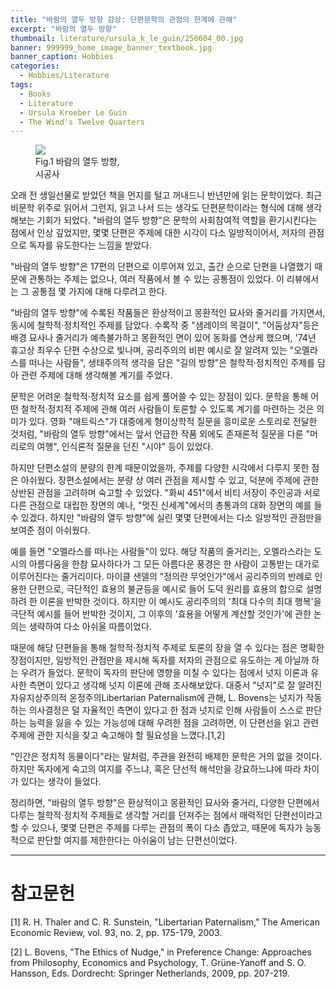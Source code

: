 ```yaml
---
title: "바람의 열두 방향 감상: 단편문학의 관점의 한계에 관해"
excerpt: "바람의 열두 방향"
thumbnail: literature/ursula_k_le_guin/250604_00.jpg
banner: 999999_home_image_banner_textbook.jpg
banner_caption: Hobbies
categories:
  - Hobbies/Literature
tags:
  - Books
  - Literature
  - Ursula Kroeber Le Guin
  - The Wind's Twelve Quarters
---
```


<figure class="align-center" style="width: 30%">
  <a href="{{ site.url }}{{ site.baseurl }}/assets/images/literature/ursula_k_le_guin/250604_00.jpg">
  <img src="{{ site.url }}{{ site.baseurl }}/assets/images/literature/ursula_k_le_guin/250604_00.jpg">
  </a>
  <figcaption>
  Fig.1 바람의 열두 방향, 시공사
  </figcaption>
</figure>

오래 전 생일선물로 받았던 책을 먼지를 털고 꺼내드니 반년만에 읽는 문학이었다. 최근 비문학 위주로 읽어서 그런지, 읽고 나서 드는 생각도 단편문학이라는 형식에 대해 생각해보는 기회가 되었다. "바람의 열두 방향"은 문학의 사회참여적 역할을 환기시킨다는 점에서 인상 깊었지만, 몇몇 단편은 주제에 대한 시각이 다소 일방적이어서, 저자의 관점으로 독자를 유도한다는 느낌을 받았다.

"바람의 열두 방향"은 17편의 단편으로 이루어져 있고, 출간 순으로 단편을 나열했기 때문에 관통하는 주제는 없으나, 여러 작품에서 볼 수 있는 공통점이 있었다. 이 리뷰에서는 그 공통점 몇 가지에 대해 다루려고 한다.

"바람의 열두 방향"에 수록된 작품들은 환상적이고 몽환적인 묘사와 줄거리를 가지면서, 동시에 철학적·정치적인 주제를 담았다. 수록작 중 "샘레이의 목걸이", "어둠상자"등은 배경 묘사나 줄거리가 예측불가하고 몽환적인 면이 있어 동화를 연상케 했으며, '74년 휴고상 최우수 단편 수상으로 빛나며, 공리주의의 비판 예시로 잘 알려져 있는 "오멜라스를 떠나는 사람들", 생태주의적 생각을 담은 "길의 방향"은 철학적·정치적인 주제를 담아 관련 주제에 대해 생각해볼 계기를 주었다.

문학은 어려운 철학적·정치적 요소를 쉽게 풀어쓸 수 있는 장점이 있다. 문학을 통해 어떤 철학적·정치적 주제에 관해 여러 사람들이 토론할 수 있도록 계기를 마련하는 것은 의미가 있다. 영화 "매트릭스"가 대중에게 형이상학적 질문을 흥미로운 스토리로 전달한 것처럼, "바람의 열두 방향"에서는 앞서 언급한 작품 외에도 존재론적 질문을 다룬 "머리로의 여행", 인식론적 질문을 던진 "시야" 등이 있었다.

하지만 단편소설의 분량의 한계 때문이었을까, 주제를 다양한 시각에서 다루지 못한 점은 아쉬웠다. 장편소설에서는 분량 상 여러 관점을 제시할 수 있고, 덕분에 주제에 관한 상반된 관점을 고려하며 숙고할 수 있었다. "화씨 451"에서 비티 서장이 주인공과 서로 다른 관점으로 대립한 장면의 예나, "멋진 신세계"에서의 총통과의 대화 장면의 예를 들 수 있겠다. 하지만 "바람의 열두 방향"에 실린 몇몇 단편에서는 다소 일방적인 관점만을 보여준 점이 아쉬웠다.

예를 들면 "오멜라스를 떠나는 사람들"이 있다. 해당 작품의 줄거리는, 오멜라스라는 도시의 아름다움을 한참 묘사하다가 그 모든 아름다운 풍경은 한 사람이 고통받는 대가로 이루어진다는 줄거리이다. 마이클 샌델의 "정의란 무엇인가"에서 공리주의의 반례로 인용한 단편으로, 극단적인 효용의 불균등을 예시로 들어 도덕 원리를 효용의 합으로 설명하려 한 이론을 반박한 것이다. 하지만 이 예시도 공리주의의 '최대 다수의 최대 행복'을 극단적 예시를 들어 반박한 것이지, 그 이후의 '효용을 어떻게 계산할 것인가'에 관한 논의는 생략하여 다소 아쉬울 따름이었다.

때문에 해당 단편들을 통해 철학적·정치적 주제로 토론의 장을 열 수 있다는 점은 명확한 장점이지만, 일방적인 관점만을 제시해 독자를 저자의 관점으로 유도하는 게 아닐까 하는 우려가 들었다. 문학이 독자의 판단에 영향을 미칠 수 있다는 점에서 넛지 이론과 유사한 측면이 있다고 생각해 넛지 이론에 관해 조사해보았다. 대중서 "넛지"로 잘 알려진 자유지상주의적 온정주의Libertarian Paternalism에 관해, L. Bovens는 넛지가 작동하는 의사결정은 덜 자율적인 측면이 있다고 한 점과 넛지로 인해 사람들이 스스로 판단하는 능력을 잃을 수 있는 가능성에 대해 우려한 점을 고려하면, 이 단편선을 읽고 관련 주제에 관한 지식을 찾고 숙고해야 할 필요성을 느꼈다.[1,2]

"인간은 정치적 동물이다"라는 말처럼, 주관을 완전히 배제한 문학은 거의 없을 것이다. 하지만 독자에게 숙고의 여지를 주느냐, 혹은 단선적 해석만을 강요하느냐에 따라 차이가 있다는 생각이 들었다.

정리하면, "바람의 열두 방향"은 환상적이고 몽환적인 묘사와 줄거리, 다양한 단편에서 다루는 철학적·정치적 주제들로 생각할 거리를 던져주는 점에서 매력적인 단편선이라고 할 수 있으나, 몇몇 단편은 주제를 다루는 관점의 폭이 다소 좁았고, 때문에 독자가 능동적으로 판단할 여지를 제한한다는 아쉬움이 남는 단편선이었다.

---

# 참고문헌

[1] R. H. Thaler and C. R. Sunstein, "Libertarian Paternalism," The American Economic Review, vol. 93, no. 2, pp. 175-179, 2003.

[2] L. Bovens, "The Ethics of Nudge," in Preference Change: Approaches from Philosophy, Economics and Psychology, T. Grüne-Yanoff and S. O. Hansson, Eds. Dordrecht: Springer Netherlands, 2009, pp. 207-219.
